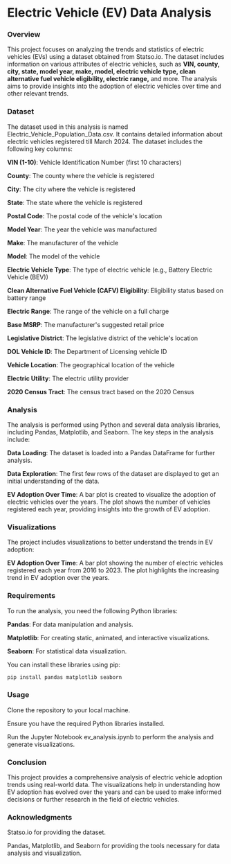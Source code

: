 
# Electric Vehicle (EV) Data Analysis

### Overview


This project focuses on analyzing the trends and statistics of electric vehicles (EVs) using a dataset obtained from Statso.io. The dataset includes information on various attributes of electric vehicles, such as **VIN, county, city, state, model year, make, model, electric vehicle type, clean alternative fuel vehicle eligibility, electric range,** and more. The analysis aims to provide insights into the adoption of electric vehicles over time and other relevant trends.

  

### Dataset

  

The dataset used in this analysis is named Electric_Vehicle_Population_Data.csv. It contains detailed information about electric vehicles registered till March 2024. The dataset includes the following key columns:

  

**VIN (1-10)**: Vehicle Identification Number (first 10 characters)

**County**: The county where the vehicle is registered

**City**: The city where the vehicle is registered

**State**: The state where the vehicle is registered

**Postal Code**: The postal code of the vehicle's location

**Model Year**: The year the vehicle was manufactured

**Make**: The manufacturer of the vehicle

**Model**: The model of the vehicle

**Electric Vehicle Type**: The type of electric vehicle (e.g., Battery Electric Vehicle (BEV))

**Clean Alternative Fuel Vehicle (CAFV) Eligibility**: Eligibility status based on battery range

**Electric Range**: The range of the vehicle on a full charge

**Base MSRP**: The manufacturer's suggested retail price

**Legislative District**: The legislative district of the vehicle's location

**DOL Vehicle ID**: The Department of Licensing vehicle ID

**Vehicle Location**: The geographical location of the vehicle

**Electric Utility**: The electric utility provider

**2020 Census Tract**: The census tract based on the 2020 Census

### Analysis


The analysis is performed using Python and several data analysis libraries, including Pandas, Matplotlib, and Seaborn. The key steps in the analysis include:

  

**Data Loading**: The dataset is loaded into a Pandas DataFrame for further analysis.

**Data Exploration**: The first few rows of the dataset are displayed to get an initial understanding of the data.

**EV Adoption Over Time**: A bar plot is created to visualize the adoption of electric vehicles over the years. The plot shows the number of vehicles registered each year, providing insights into the growth of EV adoption.

### Visualizations

  

The project includes visualizations to better understand the trends in EV adoption:

  

**EV Adoption Over Time**: A bar plot showing the number of electric vehicles registered each year from 2016 to 2023. The plot highlights the increasing trend in EV adoption over the years.

### Requirements

  

To run the analysis, you need the following Python libraries:

  

**Pandas**: For data manipulation and analysis.

**Matplotlib**: For creating static, animated, and interactive visualizations.

**Seaborn**: For statistical data visualization.

You can install these libraries using pip:
```bash
pip install pandas matplotlib seaborn
```

### Usage



Clone the repository to your local machine.

Ensure you have the required Python libraries installed.

Run the Jupyter Notebook ev_analysis.ipynb to perform the analysis and generate visualizations.

### Conclusion

  

This project provides a comprehensive analysis of electric vehicle adoption trends using real-world data. The visualizations help in understanding how EV adoption has evolved over the years and can be used to make informed decisions or further research in the field of electric vehicles.

### Acknowledgments

  

Statso.io for providing the dataset.

Pandas, Matplotlib, and Seaborn for providing the tools necessary for data analysis and visualization.